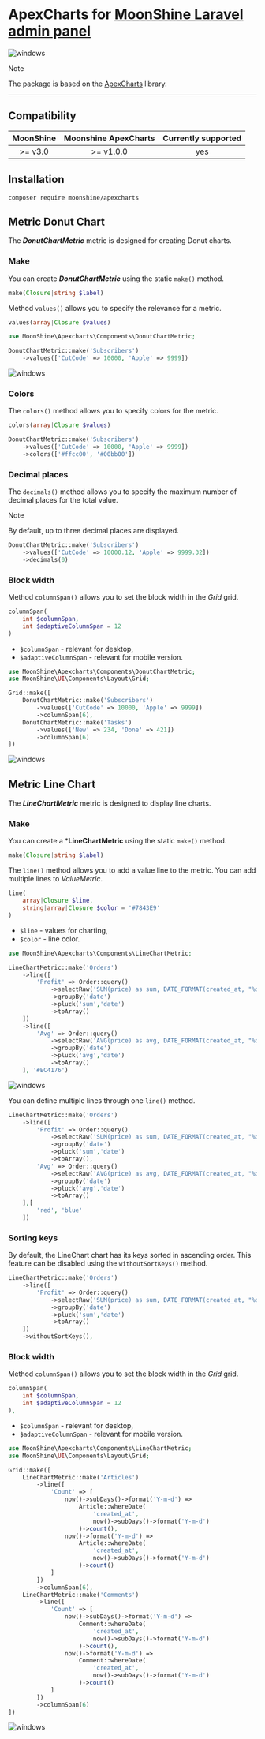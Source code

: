 # ApexCharts for [MoonShine Laravel admin panel](https://moonshine-laravel.com)

<picture>
    <source media="(prefers-color-scheme: dark)" srcset="./art/apexcharts_dark.png">
    <source media="(prefers-color-scheme: light)" srcset="./art/apexcharts.png">
    <img alt="windows" src="./art/apexcharts.png">
</picture>

> [!NOTE]
> The package is based on the [ApexCharts](https://apexcharts.com/) library.

---

## Compatibility

| MoonShine | Moonshine ApexCharts | Currently supported |
|:---------:|:--------------------:|:-------------------:|
| \>= v3.0  |      \>= v1.0.0      |         yes         |

## Installation
```shell
composer require moonshine/apexcharts
```

## Metric Donut Chart

The ***DonutChartMetric*** metric is designed for creating Donut charts.

### Make

You can create ***DonutChartMetric*** using the static `make()` method.

```php
make(Closure|string $label)
```

Method `values()` allows you to specify the relevance for a metric.

```php
values(array|Closure $values)
```

```php
use MoonShine\Apexcharts\Components\DonutChartMetric;

DonutChartMetric::make('Subscribers') 
    ->values(['CutCode' => 10000, 'Apple' => 9999]) 
```

<picture>
    <source media="(prefers-color-scheme: dark)" srcset="./art/donut_chart_metric_dark.png">
    <source media="(prefers-color-scheme: light)" srcset="./art/donut_chart_metric.png">
    <img alt="windows" src="./art/donut_chart_metric.png">
</picture>

### Colors

The `colors()` method allows you to specify colors for the metric.

```php
colors(array|Closure $values)
```

```php
DonutChartMetric::make('Subscribers')
    ->values(['CutCode' => 10000, 'Apple' => 9999])
    ->colors(['#ffcc00', '#00bb00'])
```

### Decimal places

The `decimals()` method allows you to specify the maximum number of decimal places for the total value.

> [!NOTE]
> By default, up to three decimal places are displayed.

```php
DonutChartMetric::make('Subscribers')
    ->values(['CutCode' => 10000.12, 'Apple' => 9999.32])
    ->decimals(0) 
```

### Block width

Method `columnSpan()` allows you to set the block width in the *Grid* grid.

```php
columnSpan(
    int $columnSpan,
    int $adaptiveColumnSpan = 12
)
```

- `$columnSpan` - relevant for desktop,
- `$adaptiveColumnSpan` - relevant for mobile version.

```php
use MoonShine\Apexcharts\Components\DonutChartMetric;
use MoonShine\UI\Components\Layout\Grid;

Grid::make([ 
    DonutChartMetric::make('Subscribers')
        ->values(['CutCode' => 10000, 'Apple' => 9999])
        ->columnSpan(6), 
    DonutChartMetric::make('Tasks')
        ->values(['New' => 234, 'Done' => 421])
        ->columnSpan(6) 
]) 
```

<picture>
    <source media="(prefers-color-scheme: dark)" srcset="./art/donut_chart_metric_column_span_dark.png">
    <source media="(prefers-color-scheme: light)" srcset="./art/donut_chart_metric_column_span.png">
    <img alt="windows" src="./art/donut_chart_metric_column_span.png">
</picture>

## Metric Line Chart

The ***LineChartMetric*** metric is designed to display line charts.

### Make

You can create a ***LineChartMetric** using the static `make()` method.

```php
make(Closure|string $label)
```

The `line()` method allows you to add a value line to the metric. You can add multiple lines to *ValueMetric*.

```php
line(
    array|Closure $line,
    string|array|Closure $color = '#7843E9'
)
```

- `$line` - values for charting,
- `$color` - line color.

```php
use MoonShine\Apexcharts\Components\LineChartMetric;

LineChartMetric::make('Orders') 
    ->line([
        'Profit' => Order::query()
            ->selectRaw('SUM(price) as sum, DATE_FORMAT(created_at, "%d.%m.%Y") as date')
            ->groupBy('date')
            ->pluck('sum','date')
            ->toArray()
    ])
    ->line([
        'Avg' => Order::query()
            ->selectRaw('AVG(price) as avg, DATE_FORMAT(created_at, "%d.%m.%Y") as date')
            ->groupBy('date')
            ->pluck('avg','date')
            ->toArray()
    ], '#EC4176') 
```

<picture>
    <source media="(prefers-color-scheme: dark)" srcset="./art/line_chart_metric_dark.png">
    <source media="(prefers-color-scheme: light)" srcset="./art/line_chart_metric.png">
    <img alt="windows" src="./art/line_chart_metric.png">
</picture>

You can define multiple lines through one `line()` method.

```php
LineChartMetric::make('Orders') 
    ->line([
        'Profit' => Order::query()
            ->selectRaw('SUM(price) as sum, DATE_FORMAT(created_at, "%d.%m.%Y") as date')
            ->groupBy('date')
            ->pluck('sum','date')
            ->toArray(),
        'Avg' => Order::query()
            ->selectRaw('AVG(price) as avg, DATE_FORMAT(created_at, "%d.%m.%Y") as date')
            ->groupBy('date')
            ->pluck('avg','date')
            ->toArray()
    ],[
        'red', 'blue'
    ])
```

### Sorting keys

By default, the LineChart chart has its keys sorted in ascending order. This feature can be disabled using the `withoutSortKeys()` method.

```php
LineChartMetric::make('Orders')
    ->line([
        'Profit' => Order::query()
            ->selectRaw('SUM(price) as sum, DATE_FORMAT(created_at, "%d.%m.%Y") as date')
            ->groupBy('date')
            ->pluck('sum','date')
            ->toArray()
    ])
    ->withoutSortKeys(), 
```

### Block width

Method `columnSpan()` allows you to set the block width in the *Grid* grid.

```php
columnSpan(
    int $columnSpan,
    int $adaptiveColumnSpan = 12
), 
```

- `$columnSpan` - relevant for desktop,
- `$adaptiveColumnSpan` - relevant for mobile version.

```php
use MoonShine\Apexcharts\Components\LineChartMetric;
use MoonShine\UI\Components\Layout\Grid;

Grid::make([ 
    LineChartMetric::make('Articles')
        ->line([
            'Count' => [
                now()->subDays()->format('Y-m-d') =>
                    Article::whereDate(
                        'created_at',
                        now()->subDays()->format('Y-m-d')
                    )->count(),
                now()->format('Y-m-d') =>
                    Article::whereDate(
                        'created_at',
                        now()->subDays()->format('Y-m-d')
                    )->count()
            ]
        ])
        ->columnSpan(6), 
    LineChartMetric::make('Comments')
        ->line([
            'Count' => [
                now()->subDays()->format('Y-m-d') =>
                    Comment::whereDate(
                        'created_at',
                        now()->subDays()->format('Y-m-d')
                    )->count(),
                now()->format('Y-m-d') =>
                    Comment::whereDate(
                        'created_at',
                        now()->subDays()->format('Y-m-d')
                    )->count()
            ]
        ])
        ->columnSpan(6) 
])
```

<picture>
    <source media="(prefers-color-scheme: dark)" srcset="./art/line_chart_metric_column_span_dark.png">
    <source media="(prefers-color-scheme: light)" srcset="./art/line_chart_metric_column_span.png">
    <img alt="windows" src="./art/line_chart_metric_column_span.png">
</picture>
